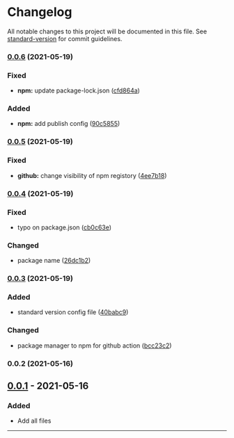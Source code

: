 # Changelog

All notable changes to this project will be documented in this file. See [standard-version](https://github.com/conventional-changelog/standard-version) for commit guidelines.

### [0.0.6](https://github.com/kannkyo/simple-docker-backup/compare/v0.0.5...v0.0.6) (2021-05-19)


### Fixed

* **npm:** update package-lock.json ([cfd864a](https://github.com/kannkyo/simple-docker-backup/commit/cfd864a620cea4c30f9ec7650c5ee74f47bb6f68))


### Added

* **npm:** add publish config ([90c5855](https://github.com/kannkyo/simple-docker-backup/commit/90c58552ad56dace390d5bc7ca2b560a821602cc))

### [0.0.5](https://github.com/kannkyo/simple-docker-backup/compare/v0.0.4...v0.0.5) (2021-05-19)


### Fixed

* **github:** change visibility of npm registory ([4ee7b18](https://github.com/kannkyo/simple-docker-backup/commit/4ee7b18425ffcb1675cd56726028e948db54981e))

### [0.0.4](https://github.com/kannkyo/simple-docker-backup/compare/v0.0.3...v0.0.4) (2021-05-19)


### Fixed

* typo on package.json ([cb0c63e](https://github.com/kannkyo/simple-docker-backup/commit/cb0c63e8f5c05db9ebd51a0687dfe1663d0b62cf))


### Changed

* package name ([26dc1b2](https://github.com/kannkyo/simple-docker-backup/commit/26dc1b236b700428ba44c0875e268f090298ee23))

### [0.0.3](https://github.com/kannkyo/simple-docker-backup/compare/v0.0.2...v0.0.3) (2021-05-19)


### Added

* standard version config file ([40babc9](https://github.com/kannkyo/simple-docker-backup/commit/40babc93f47b3cfd537b7d204b51f5e33292e2ee))


### Changed

* package manager to npm for github action ([bcc23c2](https://github.com/kannkyo/simple-docker-backup/commit/bcc23c223e7a3ec2bd536d4a47f5f39f5f84879a))

### 0.0.2 (2021-05-16)

## [0.0.1] - 2021-05-16

### Added

- Add all files

---

<!-- Links -->
[Keep a Changelog]: https://keepachangelog.com/
[Semantic Versioning]: https://semver.org/

<!-- Versions -->
[Unreleased]: https://github.com/kannkyo/simple-docker-backup/compare/v1.0.0...HEAD
[Released]: https://github.com/kannkyo/simple-docker-backup/releases
[0.0.2]: https://github.com/kannkyo/simple-docker-backup/compare/v0.0.1..v0.0.2
[0.0.1]: https://github.com/kannkyo/simple-docker-backup/releases/v0.0.1
